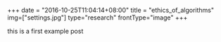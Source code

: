 +++
date = "2016-10-25T11:04:14+08:00"
title = "ethics_of_algorithms"
img=["settings.jpg"]
type="research"
frontType="image"
+++

this is a first example post
